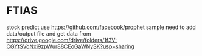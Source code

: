 # FTIAS
stock predict
use https://github.com/facebook/prophet sample
need to add data/output file and get data from https://drive.google.com/drive/folders/1f3V-CGYtSVoNxi9zpWur88CEoGaWNySK?usp=sharing
